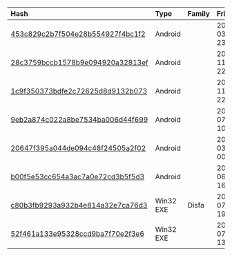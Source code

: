 |Hash|Type|Family|Frist_Seen|Name|
|:--|:--|:--|:--|:--|
|[453c829c2b7f504e28b554927f4bc1f2](https://www.virustotal.com/gui/file/453c829c2b7f504e28b554927f4bc1f2)|Android||2019-03-21 23:21:51|nms-swiftclinic.apk|
|[28c3759bccb1578b9e094920a32813ef](https://www.virustotal.com/gui/file/28c3759bccb1578b9e094920a32813ef)|Android||2017-11-25 22:40:33|28c3759bccb1578b9e094920a32813ef.virus|
|[1c9f350373bdfe2c72625d8d9132b073](https://www.virustotal.com/gui/file/1c9f350373bdfe2c72625d8d9132b073)|Android||2017-11-23 22:14:37|1c9f350373bdfe2c72625d8d9132b073.virus|
|[9eb2a874c022a8be7534ba006d44f699](https://www.virustotal.com/gui/file/9eb2a874c022a8be7534ba006d44f699)|Android||2017-07-10 10:58:05|9eb2a874c022a8be7534ba006d44f699.virus|
|[20647f395a044de094c48f24505a2f02](https://www.virustotal.com/gui/file/20647f395a044de094c48f24505a2f02)|Android||2017-03-22 00:02:28|20647f395a044de094c48f24505a2f02.virus|
|[b00f5e53cc654a3ac7a0e72cd3b5f5d3](https://www.virustotal.com/gui/file/b00f5e53cc654a3ac7a0e72cd3b5f5d3)|Android||2015-06-10 16:48:55|b00f5e53cc654a3ac7a0e72cd3b5f5d3.virus|
|[c80b3fb9293a932b4e814a32e7ca76d3](https://www.virustotal.com/gui/file/c80b3fb9293a932b4e814a32e7ca76d3)|Win32 EXE|Disfa|2014-07-15 19:03:35|3yaz4tba.exe|
|[52f461a133e95328ccd9ba7f70e2f3e6](https://www.virustotal.com/gui/file/52f461a133e95328ccd9ba7f70e2f3e6)|Win32 EXE||2014-07-15 13:14:08|3yaz4tba.exe|
